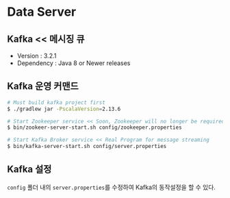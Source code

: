 # Data Server

## Kafka << 메시징 큐

- Version : 3.2.1
- Dependency : Java 8 or Newer releases

## Kafka 운영 커맨드

```sh
# Must build kafka project first
$ ./gradlew jar -PscalaVersion=2.13.6

# Start Zookeeper service << Soon, Zookeeper will no longer be required by Apache Kafka
$ bin/zookeer-server-start.sh config/zookeeper.properties

# Start Kafka Broker service << Real Program for message streaming
$ bin/kafka-server-start.sh config/server.properties
```

## Kafka 설정

`config` 폴더 내의 `server.properties`를 수정하여 Kafka의 동작설정을 할 수 있다.
